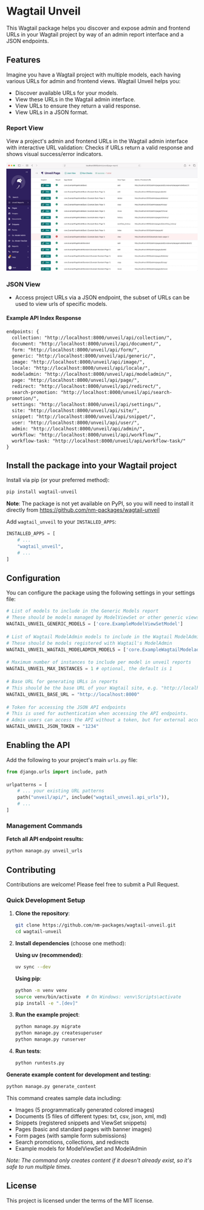 # Wagtail Unveil

This Wagtail package helps you discover and expose admin and frontend URLs in your Wagtail project by way of an admin report interface and a JSON endpoints.

## Features

Imagine you have a Wagtail project with multiple models, each having various URLs for admin and frontend views. Wagtail Unveil helps you:

- Discover available URLs for your models.
- View these URLs in the Wagtail admin interface.
- View URLs to ensure they return a valid response.
- View URLs in a JSON format.

### Report View

View a project's admin and frontend URLs in the Wagtail admin interface with interactive URL validation: Checks if URLs return a valid response and shows visual success/error indicators.

![Report View Screenshot](./docs/assets/report-view.jpg)

### JSON View

- Access project URLs via a JSON endpoint, the subset of URLs can be used to view urls of specific models.

#### Example API Index Response

```text
endpoints: {
  collection: "http://localhost:8000/unveil/api/collection/",
  document: "http://localhost:8000/unveil/api/document/",
  form: "http://localhost:8000/unveil/api/form/",
  generic: "http://localhost:8000/unveil/api/generic/",
  image: "http://localhost:8000/unveil/api/image/",
  locale: "http://localhost:8000/unveil/api/locale/",
  modeladmin: "http://localhost:8000/unveil/api/modeladmin/",
  page: "http://localhost:8000/unveil/api/page/",
  redirect: "http://localhost:8000/unveil/api/redirect/",
  search-promotion: "http://localhost:8000/unveil/api/search-promotion/",
  settings: "http://localhost:8000/unveil/api/settings/",
  site: "http://localhost:8000/unveil/api/site/",
  snippet: "http://localhost:8000/unveil/api/snippet/",
  user: "http://localhost:8000/unveil/api/user/",
  admin: "http://localhost:8000/unveil/api/admin/",
  workflow: "http://localhost:8000/unveil/api/workflow/",
  workflow-task: "http://localhost:8000/unveil/api/workflow-task/"
}

```

## Install the package into your Wagtail project

Install via pip (or your preferred method):

```bash
pip install wagtail-unveil
```

**Note**: The package is not yet available on PyPI, so you will need to install it directly from <https://github.com/nm-packages/wagtail-unveil>

Add `wagtail_unveil` to your `INSTALLED_APPS`:

```python
INSTALLED_APPS = [
    # ...
    "wagtail_unveil",
    # ...
]
```

## Configuration

You can configure the package using the following settings in your settings file:

```python
# List of models to include in the Generic Models report
# These should be models managed by ModelViewSet or other generic views
WAGTAIL_UNVEIL_GENERIC_MODELS = ['core.ExampleModelViewSetModel']

# List of Wagtail ModelAdmin models to include in the Wagtail ModelAdmin report
# These should be models registered with Wagtail's ModelAdmin
WAGTAIL_UNVEIL_WAGTAIL_MODELADMIN_MODELS = ['core.ExampleWagtailModeladminModel']

# Maximum number of instances to include per model in unveil reports
WAGTAIL_UNVEIL_MAX_INSTANCES = 1 # optional, the default is 1

# Base URL for generating URLs in reports
# This should be the base URL of your Wagtail site, e.g. "http://localhost:8000"
WAGTAIL_UNVEIL_BASE_URL = "http://localhost:8000"

# Token for accessing the JSON API endpoints
# This is used for authentication when accessing the API endpoints.
# Admin users can access the API without a token, but for external access, you should set this.
WAGTAIL_UNVEIL_JSON_TOKEN = "1234"
```

## Enabling the API

Add the following to your project's main `urls.py` file:

```python
from django.urls import include, path

urlpatterns = [
    # ... your existing URL patterns
    path("unveil/api/", include("wagtail_unveil.api_urls")),
    # ...
]
```

### Management Commands

**Fetch all API endpoint results:**

```bash
python manage.py unveil_urls
```

## Contributing

Contributions are welcome! Please feel free to submit a Pull Request.

### Quick Development Setup

1. **Clone the repository**:

   ```bash
   git clone https://github.com/nm-packages/wagtail-unveil.git
   cd wagtail-unveil
   ```

2. **Install dependencies** (choose one method):
   
   **Using uv (recommended)**:

   ```bash
   uv sync --dev
   ```
   
   **Using pip**:

   ```bash
   python -m venv venv
   source venv/bin/activate  # On Windows: venv\Scripts\activate
   pip install -e ".[dev]"
   ```

3. **Run the example project**:

   ```bash
   python manage.py migrate
   python manage.py createsuperuser
   python manage.py runserver
   ```

4. **Run tests**:

   ```bash
   python runtests.py
   ```

**Generate example content for development and testing:**

```bash
python manage.py generate_content
```

This command creates sample data including:

- Images (5 programmatically generated colored images)
- Documents (5 files of different types: txt, csv, json, xml, md)
- Snippets (registered snippets and ViewSet snippets)
- Pages (basic and standard pages with banner images)
- Form pages (with sample form submissions)
- Search promotions, collections, and redirects
- Example models for ModelViewSet and ModelAdmin

*Note: The command only creates content if it doesn't already exist, so it's safe to run multiple times.*

## License

This project is licensed under the terms of the MIT license.

